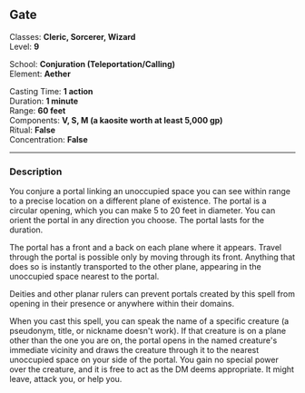 ## Gate

Classes: **Cleric, Sorcerer, Wizard**  
Level: **9**  

School: **Conjuration (Teleportation/Calling)**  
Element: **Aether**  

Casting Time: **1 action**  
Duration: **1 minute**  
Range: **60 feet**  
Components: **V, S, M (a kaosite worth at least 5,000 gp)**  
Ritual: **False**  
Concentration: **False**  

------

### Description

You conjure a portal linking an unoccupied space you can see within range to a precise location on a different plane of existence. The portal is a circular opening, which you can make 5 to 20 feet in diameter. You can orient the portal in any direction you choose. The portal lasts for the duration.

The portal has a front and a back on each plane where it appears. Travel through the portal is possible only by moving through its front. Anything that does so is instantly transported to the other plane, appearing in the unoccupied space nearest to the portal.

Deities and other planar rulers can prevent portals created by this spell from opening in their presence or anywhere within their domains.

When you cast this spell, you can speak the name of a specific creature (a pseudonym, title, or nickname doesn't work). If that creature is on a plane other than the one you are on, the portal opens in the named creature's immediate vicinity and draws the creature through it to the nearest unoccupied space on your side of the portal. You gain no special power over the creature, and it is free to act as the DM deems appropriate. It might leave, attack you, or help you.